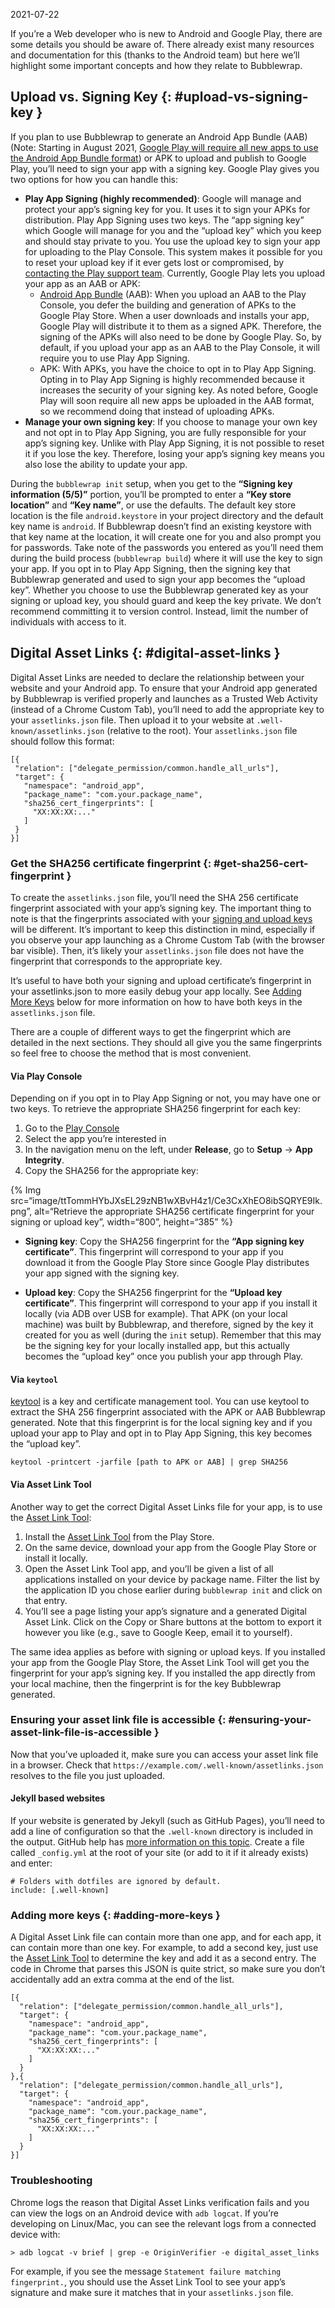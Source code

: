 2021-07-22

If you’re a Web developer who is new to Android and Google Play, there are some details you should be aware of. There already exist many resources and documentation for this (thanks to the Android team) but here we’ll highlight some important concepts and how they relate to Bubblewrap.

Upload vs. Signing Key {: \#upload-vs-signing-key }
---------------------------------------------------

If you plan to use Bubblewrap to generate an Android App Bundle (AAB) (Note: Starting in August 2021, [Google Play will require all new apps to use the Android App Bundle format](https://android-developers.googleblog.com/2020/11/new-android-app-bundle-and-target-api.html)) or APK to upload and publish to Google Play, you’ll need to sign your app with a signing key. Google Play gives you two options for how you can handle this:

-   **Play App Signing (highly recommended)**: Google will manage and protect your app’s signing key for you. It uses it to sign your APKs for distribution. Play App Signing uses two keys. The “app signing key” which Google will manage for you and the “upload key” which you keep and should stay private to you. You use the upload key to sign your app for uploading to the Play Console. This system makes it possible for you to reset your upload key if it ever gets lost or compromised, by [contacting the Play support team](https://support.google.com/googleplay/android-developer/contact/key). Currently, Google Play lets you upload your app as an AAB or APK:
    -   [Android App Bundle](https://developer.android.com/platform/technology/app-bundle) (AAB): When you upload an AAB to the Play Console, you defer the building and generation of APKs to the Google Play Store. When a user downloads and installs your app, Google Play will distribute it to them as a signed APK. Therefore, the signing of the APKs will also need to be done by Google Play. So, by default, if you upload your app as an AAB to the Play Console, it will require you to use Play App Signing.
    -   APK: With APKs, you have the choice to opt in to Play App Signing. Opting in to Play App Signing is highly recommended because it increases the security of your signing key. As noted before, Google Play will soon require all new apps be uploaded in the AAB format, so we recommend doing that instead of uploading APKs.
-   **Manage your own signing key**: If you choose to manage your own key and not opt in to Play App Signing, you are fully responsible for your app’s signing key. Unlike with Play App Signing, it is not possible to reset it if you lose the key. Therefore, losing your app’s signing key means you also lose the ability to update your app.

During the `bubblewrap init` setup, when you get to the **“Signing key information (5/5)”** portion, you’ll be prompted to enter a **“Key store location”** and **“Key name”**, or use the defaults. The default key store location is the file `android.keystore` in your project directory and the default key name is `android`. If Bubblewrap doesn’t find an existing keystore with that key name at the location, it will create one for you and also prompt you for passwords. Take note of the passwords you entered as you’ll need them during the build process (`bubblewrap build`) where it will use the key to sign your app. If you opt in to Play App Signing, then the signing key that Bubblewrap generated and used to sign your app becomes the “upload key”. Whether you choose to use the Bubblewrap generated key as your signing or upload key, you should guard and keep the key private. We don’t recommend committing it to version control. Instead, limit the number of individuals with access to it.

Digital Asset Links {: \#digital-asset-links }
----------------------------------------------

Digital Asset Links are needed to declare the relationship between your website and your Android app. To ensure that your Android app generated by Bubblewrap is verified properly and launches as a Trusted Web Activity (instead of a Chrome Custom Tab), you’ll need to add the appropriate key to your `assetlinks.json` file. Then upload it to your website at `.well-known/assetlinks.json` (relative to the root). Your `assetlinks.json` file should follow this format:

    [{
     "relation": ["delegate_permission/common.handle_all_urls"],
     "target": {
       "namespace": "android_app",
       "package_name": "com.your.package_name",
       "sha256_cert_fingerprints": [
         "XX:XX:XX:..."
       ]
     }
    }]

### Get the SHA256 certificate fingerprint {: \#get-sha256-cert-fingerprint }

To create the `assetlinks.json` file, you’ll need the SHA 256 certificate fingerprint associated with your app’s signing key. The important thing to note is that the fingerprints associated with your [signing and upload keys](#upload-vs-signing-key) will be different. It’s important to keep this distinction in mind, especially if you observe your app launching as a Chrome Custom Tab (with the browser bar visible). Then, it’s likely your `assetlinks.json` file does not have the fingerprint that corresponds to the appropriate key.

It’s useful to have both your signing and upload certificate’s fingerprint in your assetlinks.json to more easily debug your app locally. See [Adding More Keys](#adding-more-keys) below for more information on how to have both keys in the `assetlinks.json` file.

There are a couple of different ways to get the fingerprint which are detailed in the next sections. They should all give you the same fingerprints so feel free to choose the method that is most convenient.

#### Via Play Console

Depending on if you opt in to Play App Signing or not, you may have one or two keys. To retrieve the appropriate SHA256 fingerprint for each key:

1.  Go to the [Play Console](https://play.google.com/apps/publish/)
2.  Select the app you’re interested in
3.  In the navigation menu on the left, under **Release**, go to **Setup** -&gt; **App Integrity**.
4.  Copy the SHA256 for the appropriate key:

{% Img src=“image/ttTommHYbJXsEL29zNB1wXBvH4z1/Ce3CxXhEO8ibSQRYE9Ik.png”, alt=“Retrieve the appropriate SHA256 certificate fingerprint for your signing or upload key”, width=“800”, height=“385” %}

-   **Signing key**: Copy the SHA256 fingerprint for the **“App signing key certificate”**. This fingerprint will correspond to your app if you download it from the Google Play Store since Google Play distributes your app signed with the signing key.

-   **Upload key**: Copy the SHA256 fingerprint for the **“Upload key certificate”**. This fingerprint will correspond to your app if you install it locally (via ADB over USB for example). That APK (on your local machine) was built by Bubblewrap, and therefore, signed by the key it created for you as well (during the `init` setup). Remember that this may be the signing key for your locally installed app, but this actually becomes the “upload key” once you publish your app through Play.

#### Via `keytool`

[keytool](https://docs.oracle.com/javase/6/docs/technotes/tools/windows/keytool.html) is a key and certificate management tool. You can use keytool to extract the SHA 256 fingerprint associated with the APK or AAB Bubblewrap generated. Note that this fingerprint is for the local signing key and if you upload your app to Play and opt in to Play App Signing, this key becomes the “upload key”.

    keytool -printcert -jarfile [path to APK or AAB] | grep SHA256

#### Via Asset Link Tool

Another way to get the correct Digital Asset Links file for your app, is to use the [Asset Link Tool](https://play.google.com/store/apps/details?id=dev.conn.assetlinkstool):

1.  Install the [Asset Link Tool](https://play.google.com/store/apps/details?id=dev.conn.assetlinkstool) from the Play Store.
2.  On the same device, download your app from the Google Play Store or install it locally.
3.  Open the Asset Link Tool app, and you’ll be given a list of all applications installed on your device by package name. Filter the list by the application ID you chose earlier during `bubblewrap init` and click on that entry.
4.  You’ll see a page listing your app’s signature and a generated Digital Asset Link. Click on the Copy or Share buttons at the bottom to export it however you like (e.g., save to Google Keep, email it to yourself).

The same idea applies as before with signing or upload keys. If you installed your app from the Google Play Store, the Asset Link Tool will get you the fingerprint for your app’s signing key. If you installed the app directly from your local machine, then the fingerprint is for the key Bubblewrap generated.

### Ensuring your asset link file is accessible {: \#ensuring-your-asset-link-file-is-accessible }

Now that you’ve uploaded it, make sure you can access your asset link file in a browser. Check that `https://example.com/.well-known/assetlinks.json` resolves to the file you just uploaded.

#### Jekyll based websites

If your website is generated by Jekyll (such as GitHub Pages), you’ll need to add a line of configuration so that the `.well-known` directory is included in the output. GitHub help has [more information on this topic](https://help.github.com/en/articles/files-that-start-with-an-underscore-are-missing). Create a file called `_config.yml` at the root of your site (or add to it if it already exists) and enter:

    # Folders with dotfiles are ignored by default.
    include: [.well-known]

### Adding more keys {: \#adding-more-keys }

A Digital Asset Link file can contain more than one app, and for each app, it can contain more than one key. For example, to add a second key, just use the [Asset Link Tool](https://play.google.com/store/apps/details?id=dev.conn.assetlinkstool) to determine the key and add it as a second entry. The code in Chrome that parses this JSON is quite strict, so make sure you don’t accidentally add an extra comma at the end of the list.

    [{
      "relation": ["delegate_permission/common.handle_all_urls"],
      "target": {
        "namespace": "android_app",
        "package_name": "com.your.package_name",
        "sha256_cert_fingerprints": [
          "XX:XX:XX:..."
        ]
      }
    },{
      "relation": ["delegate_permission/common.handle_all_urls"],
      "target": {
        "namespace": "android_app",
        "package_name": "com.your.package_name",
        "sha256_cert_fingerprints": [
          "XX:XX:XX:..."
        ]
      }
    }]

### Troubleshooting

Chrome logs the reason that Digital Asset Links verification fails and you can view the logs on an Android device with `adb logcat`. If you’re developing on Linux/Mac, you can see the relevant logs from a connected device with:

    > adb logcat -v brief | grep -e OriginVerifier -e digital_asset_links

For example, if you see the message `Statement failure matching fingerprint.`, you should use the Asset Link Tool to see your app’s signature and make sure it matches that in your `assetlinks.json` file.
